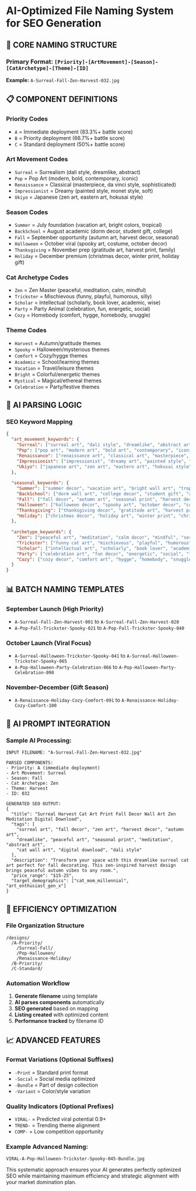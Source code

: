 # AI-Optimized File Naming System for SEO Generation

## 🎯 CORE NAMING STRUCTURE

### Primary Format: `[Priority]-[ArtMovement]-[Season]-[CatArchetype]-[Theme]-[ID]`

**Example:** `A-Surreal-Fall-Zen-Harvest-032.jpg`

## 📋 COMPONENT DEFINITIONS

### Priority Codes
- `A` = Immediate deployment (83.3%+ battle score)
- `B` = Priority deployment (66.7%+ battle score)  
- `C` = Standard deployment (50%+ battle score)

### Art Movement Codes
- `Surreal` = Surrealism (dali style, dreamlike, abstract)
- `Pop` = Pop Art (modern, bold, contemporary, iconic)
- `Renaissance` = Classical (masterpiece, da vinci style, sophisticated)
- `Impressionist` = Dreamy (painted style, monet style, soft)
- `Ukiyo` = Japanese (zen art, eastern art, hokusai style)

### Season Codes
- `Summer` = July foundation (vacation art, bright colors, tropical)
- `BackSchool` = August academic (dorm decor, student gift, college)
- `Fall` = September opportunity (autumn art, harvest decor, seasonal)
- `Halloween` = October viral (spooky art, costume, october decor)
- `Thanksgiving` = November prep (gratitude art, harvest print, family)
- `Holiday` = December premium (christmas decor, winter print, holiday gift)

### Cat Archetype Codes
- `Zen` = Zen Master (peaceful, meditation, calm, mindful)
- `Trickster` = Mischievous (funny, playful, humorous, silly)
- `Scholar` = Intellectual (scholarly, book lover, academic, wise)
- `Party` = Party Animal (celebration, fun, energetic, social)
- `Cozy` = Homebody (comfort, hygge, homebody, snuggle)

### Theme Codes
- `Harvest` = Autumn/gratitude themes
- `Spooky` = Halloween/mysterious themes  
- `Comfort` = Cozy/hygge themes
- `Academic` = School/learning themes
- `Vacation` = Travel/leisure themes
- `Bright` = Colorful/energetic themes
- `Mystical` = Magical/ethereal themes
- `Celebration` = Party/festive themes

## 🤖 AI PARSING LOGIC

### SEO Keyword Mapping
```json
{
  "art_movement_keywords": {
    "Surreal": ["surreal art", "dali style", "dreamlike", "abstract art", "impossible", "symbolic"],
    "Pop": ["pop art", "modern art", "bold art", "contemporary", "iconic", "graphic"],
    "Renaissance": ["renaissance art", "classical art", "masterpiece", "da vinci style", "traditional"],
    "Impressionist": ["impressionist", "dreamy art", "painted style", "monet style", "soft colors"],
    "Ukiyo": ["japanese art", "zen art", "eastern art", "hokusai style", "tranquil", "minimalist"]
  },
  
  "seasonal_keywords": {
    "Summer": ["summer decor", "vacation art", "bright wall art", "tropical", "sunny"],
    "BackSchool": ["dorm wall art", "college decor", "student gift", "academic", "campus"],
    "Fall": ["fall decor", "autumn art", "seasonal print", "harvest decor", "maple"],
    "Halloween": ["halloween decor", "spooky art", "october decor", "costume", "gothic"],
    "Thanksgiving": ["thanksgiving decor", "gratitude art", "harvest print", "family"],
    "Holiday": ["christmas decor", "holiday art", "winter print", "christmas gift", "festive"]
  },
  
  "archetype_keywords": {
    "Zen": ["peaceful art", "meditation", "calm decor", "mindful", "serene"],
    "Trickster": ["funny cat art", "mischievous", "playful", "humorous", "silly"],
    "Scholar": ["intellectual art", "scholarly", "book lover", "academic", "wise"],
    "Party": ["celebration art", "fun decor", "energetic", "social", "festive"],
    "Cozy": ["cozy decor", "comfort art", "hygge", "homebody", "snuggle"]
  }
}
```

## 📊 BATCH NAMING TEMPLATES

### September Launch (High Priority)
- `A-Surreal-Fall-Zen-Harvest-001` to `A-Surreal-Fall-Zen-Harvest-020`
- `A-Pop-Fall-Trickster-Spooky-021` to `A-Pop-Fall-Trickster-Spooky-040`

### October Launch (Viral Focus)
- `A-Surreal-Halloween-Trickster-Spooky-041` to `A-Surreal-Halloween-Trickster-Spooky-065`
- `A-Pop-Halloween-Party-Celebration-066` to `A-Pop-Halloween-Party-Celebration-090`

### November-December (Gift Season)
- `A-Renaissance-Holiday-Cozy-Comfort-091` to `A-Renaissance-Holiday-Cozy-Comfort-100`

## 🎯 AI PROMPT INTEGRATION

### Sample AI Processing:
```
INPUT FILENAME: "A-Surreal-Fall-Zen-Harvest-032.jpg"

PARSED COMPONENTS:
- Priority: A (immediate deployment)
- Art Movement: Surreal
- Season: Fall  
- Cat Archetype: Zen
- Theme: Harvest
- ID: 032

GENERATED SEO OUTPUT:
{
  "title": "Surreal Harvest Cat Art Print Fall Decor Wall Art Zen Meditation Digital Download",
  "tags": [
    "surreal art", "fall decor", "zen art", "harvest decor", "autumn art",
    "dreamlike", "peaceful art", "seasonal print", "meditation", "abstract art",
    "cat wall art", "digital download", "dali style"
  ],
  "description": "Transform your space with this dreamlike surreal cat art perfect for fall decorating. This zen-inspired harvest design brings peaceful autumn vibes to any room.",
  "price_range": "$15-25",
  "target_demographics": ["cat_mom_millennial", "art_enthusiast_gen_x"]
}
```

## 🚀 EFFICIENCY OPTIMIZATION

### File Organization Structure
```
/designs/
  /A-Priority/
    /Surreal-Fall/
    /Pop-Halloween/
    /Renaissance-Holiday/
  /B-Priority/
  /C-Standard/
```

### Automation Workflow
1. **Generate filename** using template
2. **AI parses components** automatically
3. **SEO generated** based on mapping
4. **Listing created** with optimized content
5. **Performance tracked** by filename ID

## 📈 ADVANCED FEATURES

### Format Variations (Optional Suffixes)
- `-Print` = Standard print format
- `-Social` = Social media optimized  
- `-Bundle` = Part of design collection
- `-Variant` = Color/style variation

### Quality Indicators (Optional Prefixes)
- `VIRAL-` = Predicted viral potential 0.9+
- `TREND-` = Trending theme alignment
- `COMP-` = Low competition opportunity

### Example Advanced Naming:
`VIRAL-A-Pop-Halloween-Trickster-Spooky-045-Bundle.jpg`

This systematic approach ensures your AI generates perfectly optimized SEO while maintaining maximum efficiency and strategic alignment with your market domination plan.

